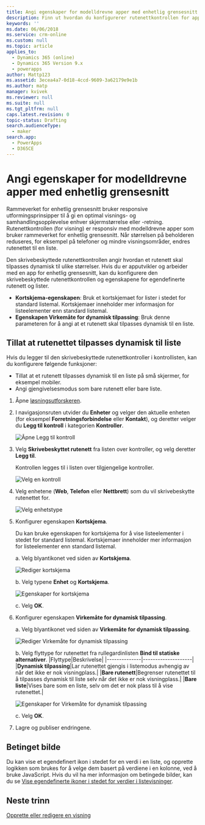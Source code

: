 ```yaml
---
title: Angi egenskaper for modelldrevne apper med enhetlig grensesnitt i PowerApps | MicrosoftDocs
description: Finn ut hvordan du konfigurerer rutenettkontrollen for appen
keywords: ''
ms.date: 06/06/2018
ms.service: crm-online
ms.custom: null
ms.topic: article
applies_to:
  - Dynamics 365 (online)
  - Dynamics 365 Version 9.x
  - powerapps
author: Mattp123
ms.assetid: 3ecea4a7-0d18-4ccd-9609-3a62179e9e1b
ms.author: matp
manager: kvivek
ms.reviewer: null
ms.suite: null
ms.tgt_pltfrm: null
caps.latest.revision: 0
topic-status: Drafting
search.audienceType:
  - maker
search.app:
  - PowerApps
  - D365CE
---
```


# <a name="specify-properties-for-model-driven-unified-interface-apps"></a>Angi egenskaper for modelldrevne apper med enhetlig grensesnitt

Rammeverket for enhetlig grensesnitt bruker responsive utformingsprinsipper til å gi en optimal visnings- og samhandlingsopplevelse enhver skjermstørrelse eller -retning. Rutenettkontrollen (for visning) er responsiv med modelldrevne apper som bruker rammeverket for enhetlig grensesnitt. Når størrelsen på beholderen reduseres, for eksempel på telefoner og mindre visningsområder, endres rutenettet til en liste. 

Den skrivebeskyttede rutenettkontrollen angir hvordan et rutenett skal tilpasses dynamisk til ulike størrelser. Hvis du er apputvikler og arbeider med en app for enhetlig grensesnitt, kan du konfigurere den skrivebeskyttede rutenettkontrollen og egenskapene for egendefinerte rutenett og lister.
- **Kortskjema-egenskapen**: Bruk et kortskjemaet for lister i stedet for standard listemal. Kortskjemaer inneholder mer informasjon for listeelementer enn standard listemal.
- **Egenskapen Virkemåte for dynamisk tilpassing**: Bruk denne parameteren for å angi at et rutenett skal tilpasses dynamisk til en liste.

## <a name="allow-grid-to-reflow-into-list"></a>Tillat at rutenettet tilpasses dynamisk til liste

Hvis du legger til den skrivebeskyttede rutenettkontroller i kontrollisten, kan du konfigurere følgende funksjoner: 
- Tillat at et rutenett tilpasses dynamisk til en liste på små skjermer, for eksempel mobiler.
- Angi gjengivelsesmodus som bare rutenett eller bare liste.  

1. Åpne [løsningsutforskeren](advanced-navigation.md#solution-explorer).
2. I navigasjonsruten utvider du **Enheter** og velger den aktuelle enheten (for eksempel **Forretningsforbindelse** eller **Kontakt**), og deretter velger du **Legg til kontroll** i kategorien **Kontroller**.

    ![Åpne Legg til kontroll](media/UnifiedInterface_ReadOnlyGrid_AddControl.png "Åpne Legg til kontroll")

3. Velg **Skrivebeskyttet rutenett** fra listen over kontroller, og velg deretter **Legg til**.

    Kontrollen legges til i listen over tilgjengelige kontroller.
   
    ![Velg en kontroll](media/UnifiedInterface_ReadOnlyGrid_SelectControl.png "Velg en kontroll")
    
4. Velg enhetene (**Web**, **Telefon** eller **Nettbrett**) som du vil skrivebeskytte rutenettet for.

    ![Velg enhetstype](media/UnifiedInterface_ReadOnlyGrid_SelectDevice.png "Velg enhetstype")

5. Konfigurer egenskapen **Kortskjema**.

    Du kan bruke egenskapen for kortskjema for å vise listeelementer i stedet for standard listemal. Kortskjemaer inneholder mer informasjon for listeelementer enn standard listemal.    

    a. Velg blyantikonet ved siden av **Kortskjema**.

    ![Rediger kortskjema](media/UnifiedInterface_ReadOnlyGrid_CardForm.png "Rediger kortskjema")

    b.  Velg typene **Enhet** og **Kortskjema**.

    ![Egenskaper for kortskjema](media/UnifiedInterface_ReadOnlyGrid_CardFormProperties.png "Egenskaper for kortskjema")

    c. Velg **OK**.
6. Konfigurer egenskapen **Virkemåte for dynamisk tilpassing**. 
    
    a. Velg blyantikonet ved siden av **Virkemåte for dynamisk tilpassing**.

    ![Rediger Virkemåte for dynamisk tilpassing](media/UnifiedInterface_ReadOnlyGrid_EditReflow.png "Rediger Virkemåte for dynamisk tilpassing")

    b. Velg flyttype for rutenettet fra rullegardinlisten **Bind til statiske alternativer**.
    |Flyttype|Beskrivelse|
    |--------------|--------------------|
    |**Dynamisk tilpassing**|Lar rutenettet gjengis i listemodus avhengig av når det ikke er nok visningplass.|
    |**Bare rutenett**|Begrenser rutenettet til å tilpasses dynamisk til liste selv når det ikke er nok visningplass.|
    |**Bare liste**|Vises bare som en liste, selv om det er nok plass til å vise rutenettet.|
    
     ![Egenskaper for Virkemåte for dynamisk tilpassing](media/UnifiedInterface_ReadOnlyGrid_ReflowProperties.png "Egenskaper for Virkemåte for dynamisk tilpassing")

    c. Velg **OK**.


7.  Lagre og publiser endringene. 


## <a name="conditional-image"></a>Betinget bilde
Du kan vise et egendefinert ikon i stedet for en verdi i en liste, og opprette logikken som brukes for å velge dem basert på verdiene i en kolonne, ved å bruke JavaScript. Hvis du vil ha mer informasjon om betingede bilder, kan du se [Vise egendefinerte ikoner i stedet for verdier i listevisninger](../common-data-service/display-custom-icons-instead.md).

## <a name="next-steps"></a>Neste trinn
[Opprette eller redigere en visning](create-edit-views.md)
